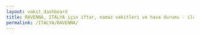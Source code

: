 ```yaml
---
layout: vakit_dashboard
title: RAVENNA, ITALYA için iftar, namaz vakitleri ve hava durumu - ilçe/eyalet seç
permalink: /ITALYA/RAVENNA/
---
```


<script type="text/javascript">
  var GLOBAL_COUNTRY = 'ITALYA';
  var GLOBAL_CITY = 'RAVENNA';
  var GLOBAL_STATE = '';
  var lat = 72;
  var lon = 21;
</script>
